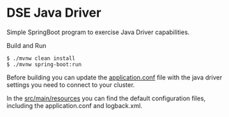 # DSE Java Driver

Simple SpringBoot program to exercise Java Driver capabilities. 

Build and Run
```
$ ./mvnw clean install
$ ./mvnw spring-boot:run
```

Before building you can update the [application.conf](https://github.com/mborges-pivotal/dse-java-driver/blob/main/src/main/resources/application.conf) file with the java driver settings you need to connect to your cluster. 

In the [src/main/resources](https://github.com/mborges-pivotal/dse-java-driver/tree/main/src/main/resources) you can find the default configuration files, including the application.conf and logback.xml. 
